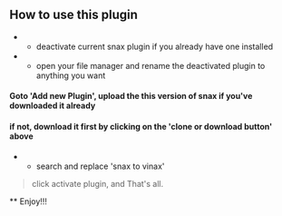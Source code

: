 ## How to use this plugin



* - deactivate current snax plugin if you already have one installed
* - open your file manager and rename the deactivated plugin to anything you want



#### Goto 'Add new Plugin', upload the this version of snax if you've downloaded it already
#### if not, download it first by clicking on the 'clone or download button' above

* - search and replace 'snax to vinax'

> click activate plugin, and
> That's all.


** Enjoy!!!